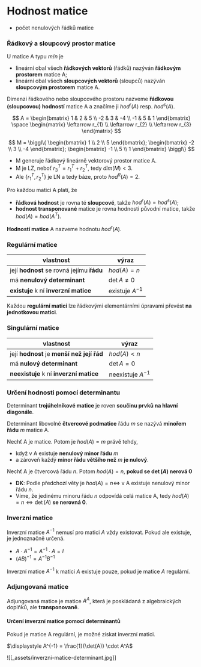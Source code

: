 # Hodnost matice

- počet nenulových řádků matice

### Řádkový a sloupcový prostor matice

U matice A typu $m/n$ je
- lineární obal všech **řádkových vektorů** (řádků) nazýván **řádkovým prostorem** matice A;
- lineární obal všech **sloupcových vektorů** (sloupců) nazýván **sloupcovým prostorem** matice A.

Dimenzi řádkového nebo sloupcového prostoru nazveme **řádkovou (sloupcovou) hodností** matice A a značíme ji $hod^r(A)$ resp. $hod^s(A)$.

$$
A = \begin{bmatrix}
1 & 2 & 5 \\
-2 & 3 & -4 \\
-1 & 5 & 1
\end{bmatrix} \space \begin{matrix}
\leftarrow r_{1} \\
\leftarrow r_{2} \\
\leftarrow r_{3}
\end{matrix}
$$

$$
M = \biggl\{ \begin{bmatrix}
1 \\
2 \\
5
\end{bmatrix}; \begin{bmatrix}
-2 \\
3 \\
-4
\end{bmatrix}; \begin{bmatrix}
-1 \\
5 \\
1
\end{bmatrix} \biggl\}
$$

- M generuje řádkový lineárně vektorový prostor matice A.
- M je LZ, neboť $r_3^T = r_1^T + r_2^T$, tedy $dim(M) < 3$.
- Ale $\{r_1^T, r_2^T\}$ je LN a tedy báze, proto $hod^R(A) = 2$.

Pro každou matici A platí, že
- **řádková hodnost** je rovna té **sloupcové**, takže $hod^r(A) = hod^s(A)$;
- **hodnost transponované** matice je rovna hodnosti původní matice, takže $hod(A) = hod(A^T)$.

**Hodností matice** A nazveme hodnotu $hod^r(A)$.

### Regulární matice

| vlastnost                                 | výraz                     |
| ----------------------------------------- | ------------------------- |
| její **hodnost** se rovná jejímu **řádu** | $hod(A) = n$              |
| má **nenulový determinant**               | $\det{A} \neq 0$          |
| **existuje** k ní **inverzní matice**     | $\text{existuje } A^{-1}$ |

Každou **regulární matici** lze řádkovými elementárními úpravami převést **na jednotkovou matici**.

### Singulární matice

| vlastnost                                  | výraz                       |
| ------------------------------------------ | --------------------------- |
| její **hodnost** je **menší než její řád** | $hod(A) < n$                |
| má **nulový determinant**                  | $\det{A} = 0$               |
| **neexistuje** k ní **inverzní matice**    | $\text{neexistuje } A^{-1}$ |

### Určení hodnosti pomocí determinantu

Determinant **trojúhelníkové matice** je roven **součinu prvků na hlavní diagonále**.

Determinant libovolné **čtvercové podmatice** řádu $m$ se nazývá **minořem řádu** $m$ matice A.

Nechť A je matice. Potom je $hod(A) = m$ právě tehdy,
- když v A existuje **nenulový minor řádu** $m$
- a zároveň každý **minor řádu většího než** $m$ **je nulový**.

Nechť A je čtvercová řádu $n$. Potom $hod(A) = n$, **pokud se $\det(A)$ nerová 0**
- **DK**: Podle předchozí věty je $hod(A) = n \iff$ v A existuje nenulový minor řádu $n$.
- Víme, že jedinému minoru řádu $n$ odpovídá celá matice A, tedy $hod(A) = n \iff \det(A)$ **se nerovná 0**.

### Inverzní matice

Inverzní matice $A^{-1}$ nemusí pro matici $A$ vždy existovat. Pokud ale existuje, je jednoznačně určená.
- $A \cdot A^{-1} = A^{-1} \cdot A = I$
- $(AB)^{-1} = A^{-1}B^{-1}$

Inverzní matice $A^{-1}$ k matici $A$ existuje pouze, pokud je matice $A$ regulární.

### Adjungovaná matice

Adjungovaná matice je matice $A^A$, která je poskládaná z algebraických doplňků, ale **transponovaně**.

#### Určení inverzní matice pomocí determinantů

Pokud je matice A regulární, je možné získat inverzní matici.

$\displaystyle A^{-1} = \frac{1}{\det(A)} \cdot A^A$

![[_assets/inverzni-matice-determinant.jpg]]

